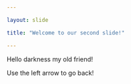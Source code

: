 ```yaml
---

layout: slide

title: "Welcome to our second slide!"

---
```


Hello darkness my old friend!

Use the left arrow to go back!

